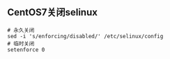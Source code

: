 ## CentOS7关闭selinux

```
# 永久关闭
sed -i 's/enforcing/disabled/' /etc/selinux/config  
# 临时关闭
setenforce 0  
```